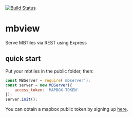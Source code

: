 [![Build Status](https://travis-ci.org/mapbox/mbview.svg?branch=master)](https://travis-ci.org/mapbox/mbview)

# mbview
Serve MBTiles via REST using Express

## quick start
Put your mbtiles in the public folder, then:

```javascript
const MBServer = require('mbserver');
const server = new MBServer({
    access_token: 'MAPBOX-TOKEN'
});
server.init();
```
You can obtain a mapbox public token by signing up [here](https://www.mapbox.com/signup/).
